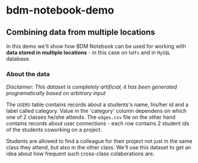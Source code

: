 # bdm-notebook-demo
## Combining data from multiple locations
In this demo we'll show how BDM Notebook can be used for working with **data stored in multiple locations** - in this case on `hdfs` and in `MySQL` database.

### About the data
_Disclaimer: This dataset is completely artificial, it has been generated programatically based on arbitrary input_

The `USERS` table contains records about a students's name, his/her id and a label called category. Value in the 'category' column dependens on which one of 2 classes he/she attends. The `edges.csv` file on the other hand contains records about user connections - each row contains 2 student ids of the students coworking on a project.

Students are allowed to find a colleague for their project not just in the same class they attend, but also in the other class. We'll use this dataset to get an idea about how frequent such cross-class colaborations are.
